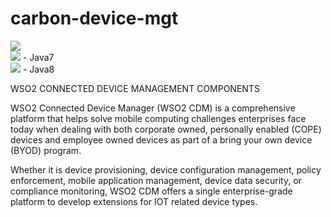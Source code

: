 # carbon-device-mgt

<a href='https://opensource.org/licenses/Apache-2.0'><img src='https://img.shields.io/badge/License-Apache%202.0-blue.svg'></a><br/>
<a href='https://wso2.org/jenkins/job/platform-builds/job/carbon-device-mgt/'><img src='https://wso2.org/jenkins/job/platform-builds/job/carbon-device-mgt/badge/icon'></a> - Java7<br/>
<a href='https://wso2.org/jenkins/job/platform-builds/job/carbon-device-mgt__java8/'><img src='https://wso2.org/jenkins/job/platform-builds/job/carbon-device-mgt__java8/badge/icon'></a> - Java8

WSO2 CONNECTED DEVICE MANAGEMENT COMPONENTS

WSO2 Connected Device Manager (WSO2 CDM) is a comprehensive platform that helps solve mobile computing challenges enterprises face today when dealing with both corporate owned, personally enabled (COPE) devices and employee owned devices as part of a bring your own device (BYOD) program.

Whether it is device provisioning, device configuration management, policy enforcement, mobile application management, device data security, or compliance monitoring, WSO2 CDM offers a single enterprise-grade platform to develop extensions for IOT related device types.
